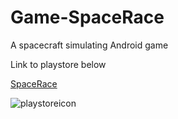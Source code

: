 # Game-SpaceRace
A spacecraft simulating Android game

Link to playstore below

[SpaceRace](https://play.google.com/store/apps/details?id=com.DefaultCompany.SpaceRace)


![playstoreicon](https://photos.app.goo.gl/PvA2eydYMEBafRDu9)

